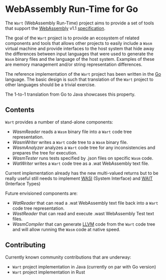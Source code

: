 WebAssembly Run-Time for Go
=====

The `Wart` (WebAssembly Run-Time) project aims to provide a set of tools 
that support the [WebAssembly](https://webassembly.org) v1.1
[specification](https://webassembly.github.io/spec/core/index.html).

The goal of the `Wart` project is to provide an ecosystem of related components
and tools that allows other projects to easily include a `Wasm` virtual machine
and provide interfaces to the host system that hide away the differences
between input languages that were used to generate the `Wasm` binary files and
the language of the host system. Examples of these are memory management and/or
string representation differences.

The reference implementation of the `Wart` project has been written in the
[Go](https://golang.org) language. The basic design is such that translation
of the `Wart` project to other languages should be a trivial exercise.

The 1-to-1 translation from Go to Java showcases this property. 

## Contents

`Wart` provides a number of stand-alone components:

- _WasmReader_ reads a `Wasm` binary file into a `Wart` code tree representation.
- _WasmWriter_ writes a `Wart` code tree to a `Wasm` binary file.
- _WasmAnalyzer_ analyzes a `Wart` code tree for any inconsistencies and prepares
  the tree for execution.
- _WasmTester_ runs tests specified by .json files on specific `Wasm` code.
- _WatWriter_ writes a `Wart` code tree as a .wat WebAssembly text file.

Current implementation already has the new multi-valued returns but to be really
useful still needs to implement [WASI](https://wasi.dev/) (System Interface) and
[WAIT](https://hacks.mozilla.org/2019/08/webassembly-interface-types/)
(Interface Types)

Future envisioned components are:

- _WatReader_ that can read a .wat WebAssembly text file back into a `Wart` code
  tree representation.
- _WastReader_ that can read and execute .wast WebAssembly Test text files.
- _WasmCompiler_ that can generate [LLVM](https://llvm.org/) code from the `Wart`
   code tree and will allow running the `Wasm` code at native speed.

## Contributing

Currently known community contributions that are underway:
- `Wart` project implementation in Java (currently on par with Go version)
- `Wart` project implementation in Rust
